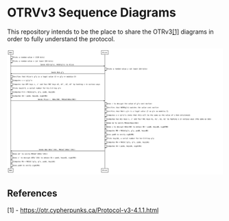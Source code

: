 # OTRVv3 Sequence Diagrams

This repository intends to be the place to share the OTRv3[\[1\]](#references) diagrams in order to
fully understand the protocol.

![Authenticated Key exchange](
https://raw.githubusercontent.com/deniscostadsc/otrv3-diagrams/master/imgs/otrv3-authenticated-key-exchange.svg)

## References

[1] - https://otr.cypherpunks.ca/Protocol-v3-4.1.1.html
